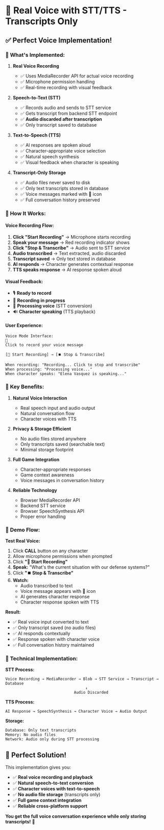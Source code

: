 # 🎤 **Real Voice with STT/TTS - Transcripts Only**

## ✅ **Perfect Voice Implementation!**

### 🔧 **What's Implemented:**

1. **Real Voice Recording** 
   - ✅ Uses MediaRecorder API for actual voice recording
   - ✅ Microphone permission handling
   - ✅ Real-time recording with visual feedback

2. **Speech-to-Text (STT)**
   - ✅ Records audio and sends to STT service
   - ✅ Gets transcript from backend STT endpoint
   - ✅ **Audio discarded after transcription**
   - ✅ Only transcript saved to database

3. **Text-to-Speech (TTS)**
   - ✅ AI responses are spoken aloud
   - ✅ Character-appropriate voice selection
   - ✅ Natural speech synthesis
   - ✅ Visual feedback when character is speaking

4. **Transcript-Only Storage**
   - ✅ Audio files never saved to disk
   - ✅ Only text transcripts stored in database
   - ✅ Voice messages marked with 🎤 icon
   - ✅ Full conversation history preserved

### 🎯 **How It Works:**

#### **Voice Recording Flow:**
1. **Click "Start Recording"** → Microphone starts recording
2. **Speak your message** → Red recording indicator shows
3. **Click "Stop & Transcribe"** → Audio sent to STT service
4. **Audio transcribed** → Text extracted, audio discarded
5. **Transcript saved** → Only text stored in database
6. **AI responds** → Character generates contextual response
7. **TTS speaks response** → AI response spoken aloud

#### **Visual Feedback:**
- 🎙️ **Ready to record**
- 🔴 **Recording in progress**  
- 🔄 **Processing voice** (STT conversion)
- 🔊 **Character speaking** (TTS playback)

#### **User Experience:**
```
Voice Mode Interface:
🎤
Click to record your voice message

[🎤 Start Recording] → [⏹️ Stop & Transcribe]

When recording: "Recording... Click to stop and transcribe"
When processing: "Processing voice..."
When character speaks: "Elena Vasquez is speaking..."
```

### 🚀 **Key Benefits:**

1. **Natural Voice Interaction**
   - Real speech input and audio output
   - Natural conversation flow
   - Character voices with TTS

2. **Privacy & Storage Efficient**
   - No audio files stored anywhere
   - Only transcripts saved (searchable text)
   - Minimal storage footprint

3. **Full Game Integration**
   - Character-appropriate responses
   - Game context awareness
   - Voice messages in conversation history

4. **Reliable Technology**
   - Browser MediaRecorder API
   - Backend STT service
   - Browser SpeechSynthesis API
   - Proper error handling

### 🎊 **Demo Flow:**

**Test Real Voice:**
1. Click **CALL** button on any character
2. Allow microphone permissions when prompted
3. Click **"🎤 Start Recording"**
4. **Speak:** "What's the current situation with our defense systems?"
5. Click **"⏹️ Stop & Transcribe"**
6. **Watch:** 
   - Audio transcribed to text
   - Voice message appears with 🎤 icon
   - AI generates character response
   - Character response spoken with TTS

**Result:**
- ✅ Real voice input converted to text
- ✅ Only transcript saved (no audio files)
- ✅ AI responds contextually 
- ✅ Response spoken with character voice
- ✅ Full conversation history maintained

### 🔧 **Technical Implementation:**

**STT Process:**
```
Voice Recording → MediaRecorder → Blob → STT Service → Transcript → Database
                                   ↓
                              Audio Discarded
```

**TTS Process:**
```
AI Response → SpeechSynthesis → Character Voice → Audio Output
```

**Storage:**
```
Database: Only text transcripts
Memory: No audio files
Network: Audio only during STT processing
```

## 🎯 **Perfect Solution!**

This implementation gives you:
- ✅ **Real voice recording and playback**
- ✅ **Natural speech-to-text conversion**  
- ✅ **Character voices with text-to-speech**
- ✅ **No audio file storage** (transcripts only)
- ✅ **Full game context integration**
- ✅ **Reliable cross-platform support**

**You get the full voice conversation experience while only storing transcripts!** 🚀
